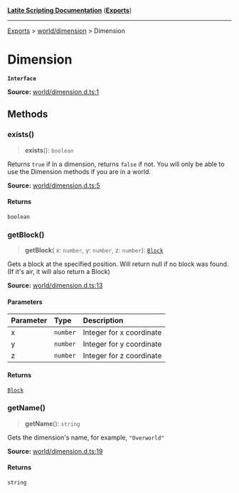 [**Latite Scripting Documentation**](../../README.md) ([**Exports**](../../exports.md))

---

[Exports](../../exports.md) > [world/dimension](../index.md) > Dimension

# Dimension

**`Interface`**

**Source:** [world/dimension.d.ts:1](https://github.com/LatiteScripting/latitescripting.github.io/blob/303196e/definitions/world/dimension.d.ts#L1)

## Methods

### exists()

> **exists**(): `boolean`

Returns `true` if in a dimension, returns `false` if not. You will only be able to use the Dimension methods if you are in a world.

**Source:** [world/dimension.d.ts:5](https://github.com/LatiteScripting/latitescripting.github.io/blob/303196e/definitions/world/dimension.d.ts#L5)

#### Returns

`boolean`

### getBlock()

> **getBlock**(
> x: `number`,
> y: `number`,
> z: `number`): [`Block`](../../module.world_block/classes/class.Block.md)

Gets a block at the specified position. Will return null if no block was found. (If it's air, it will also return a Block)

**Source:** [world/dimension.d.ts:13](https://github.com/LatiteScripting/latitescripting.github.io/blob/303196e/definitions/world/dimension.d.ts#L13)

#### Parameters

| Parameter | Type     | Description              |
| :-------- | :------- | :----------------------- |
| x         | `number` | Integer for x coordinate |
| y         | `number` | Integer for y coordinate |
| z         | `number` | Integer for z coordinate |

#### Returns

[`Block`](../../module.world_block/classes/class.Block.md)

### getName()

> **getName**(): `string`

Gets the dimension's name, for example, `"Overworld"`

**Source:** [world/dimension.d.ts:19](https://github.com/LatiteScripting/latitescripting.github.io/blob/303196e/definitions/world/dimension.d.ts#L19)

#### Returns

`string`
